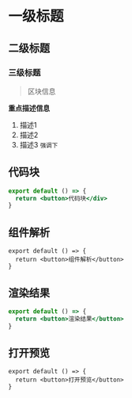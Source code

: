 # 一级标题

## 二级标题

### 三级标题

> 区块信息

**重点描述信息**

1. 描述1
2. 描述2
3. 描述3 `强调下`

## 代码块

```jsx
export default () => {
  return <button>代码块</div>
}
```

## 组件解析

```tsx | react
export default () => {
  return <button>组件解析</button>
}
```

## 渲染结果

```jsx | pureReact
export default () => {
  return <button>渲染结果</button>
}
```

## 打开预览

```tsx | reactExpand
export default () => {
  return <button>打开预览</button>
}
```